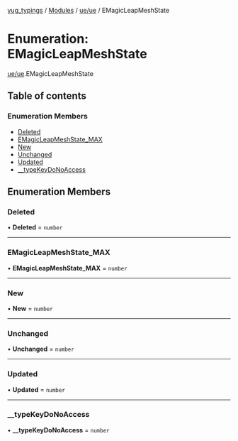 [yug_typings](../README.md) / [Modules](../modules.md) / [ue/ue](../modules/ue_ue.md) / EMagicLeapMeshState

# Enumeration: EMagicLeapMeshState

[ue/ue](../modules/ue_ue.md).EMagicLeapMeshState

## Table of contents

### Enumeration Members

- [Deleted](ue_ue.EMagicLeapMeshState.md#deleted)
- [EMagicLeapMeshState\_MAX](ue_ue.EMagicLeapMeshState.md#emagicleapmeshstate_max)
- [New](ue_ue.EMagicLeapMeshState.md#new)
- [Unchanged](ue_ue.EMagicLeapMeshState.md#unchanged)
- [Updated](ue_ue.EMagicLeapMeshState.md#updated)
- [\_\_typeKeyDoNoAccess](ue_ue.EMagicLeapMeshState.md#__typekeydonoaccess)

## Enumeration Members

### Deleted

• **Deleted** = `number`

___

### EMagicLeapMeshState\_MAX

• **EMagicLeapMeshState\_MAX** = `number`

___

### New

• **New** = `number`

___

### Unchanged

• **Unchanged** = `number`

___

### Updated

• **Updated** = `number`

___

### \_\_typeKeyDoNoAccess

• **\_\_typeKeyDoNoAccess** = `number`
